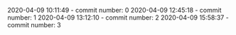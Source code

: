 2020-04-09 10:11:49 - commit number: 0
2020-04-09 12:45:18 - commit number: 1
2020-04-09 13:12:10 - commit number: 2
2020-04-09 15:58:37 - commit number: 3
